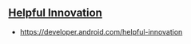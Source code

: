 ## [Helpful Innovation](https://developer.android.com/helpful-innovation/sitemap.xml)

- https://developer.android.com/helpful-innovation
